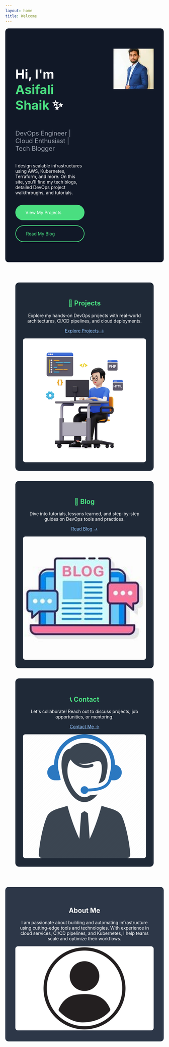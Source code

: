 ```yaml
---
layout: home
title: Welcome
---
```


<section class="hero">
  <div class="hero-content">
    <h1>Hi, I'm <span class="highlight">Asifali Shaik</span> ✨</h1>
    <p class="subtitle">DevOps Engineer | Cloud Enthusiast | Tech Blogger</p>
    <p>I design scalable infrastructures using AWS, Kubernetes, Terraform, and more. On this site, you'll find my tech blogs, detailed DevOps project walkthroughs, and tutorials.</p>
    <a href="/projects" class="btn">View My Projects</a>
    <a href="/blog" class="btn btn-outline">Read My Blog</a>
  </div>
  <div class="hero-image">
    <img src="/assets/images/hero-image.jpg" alt="Asifali Shaik" />
  </div>
</section>

<section class="features">
  <div class="feature">
    <h2>🚀 Projects</h2>
    <p>Explore my hands-on DevOps projects with real-world architectures, CI/CD pipelines, and cloud deployments.</p>
    <a href="/projects">Explore Projects →</a>
    <img src="/assets/images/projects.jpg" alt="Projects" class="feature-image" />
  </div>
  <div class="feature">
    <h2>📜 Blog</h2>
    <p>Dive into tutorials, lessons learned, and step-by-step guides on DevOps tools and practices.</p>
    <a href="/blog">Read Blog →</a>
    <img src="/assets/images/blog.jpg" alt="Blog" class="feature-image" />
  </div>
  <div class="feature">
    <h2>📞 Contact</h2>
    <p>Let's collaborate! Reach out to discuss projects, job opportunities, or mentoring.</p>
    <a href="/contact">Contact Me →</a>
    <img src="/assets/images/contact.jpg" alt="Contact" class="feature-image" />
  </div>
</section>

<section class="about">
  <h2>About Me</h2>
  <p>I am passionate about building and automating infrastructure using cutting-edge tools and technologies. With experience in cloud services, CI/CD pipelines, and Kubernetes, I help teams scale and optimize their workflows.</p>
  <div class="about-image">
    <img src="/assets/images/about.jpg" alt="Asifali Shaik" />
  </div>
</section>

<style>
.hero {
  display: flex;
  justify-content: space-between;
  padding: 4rem 2rem;
  background-color: #111827;
  color: white;
  border-radius: 10px;
  margin-bottom: 2rem;
}

.hero .hero-content {
  max-width: 50%;
  display: flex;
  flex-direction: column;
  justify-content: center;
}

.hero .hero-image {
  max-width: 40%;
}

.hero h1 {
  font-size: 2.5rem;
  font-weight: bold;
}

.hero .highlight {
  color: #4ade80;
}

.hero .subtitle {
  font-size: 1.25rem;
  color: #9ca3af;
}

.hero .btn {
  background: #4ade80;
  padding: 1rem 2rem;
  margin-top: 1rem;
  border-radius: 50px;
  color: white;
  text-decoration: none;
}

.hero .btn-outline {
  background: transparent;
  border: 2px solid #4ade80;
  color: #4ade80;
}

.features {
  display: flex;
  justify-content: space-around;
  flex-wrap: wrap;
  gap: 2rem;
  padding: 2rem;
}

.feature {
  background: #1f2937;
  color: white;
  border-radius: 12px;
  padding: 1.5rem;
  flex: 1 1 300px;
  text-align: center;
}

.feature h2 {
  color: #4ade80;
}

.feature a {
  color: #93c5fd;
  text-decoration: underline;
}

.feature-image {
  width: 100%;
  margin-top: 1rem;
  border-radius: 8px;
  height: auto;
}

.about {
  text-align: center;
  padding: 2rem;
  background: #2d3748;
  color: white;
  border-radius: 10px;
  margin-top: 2rem;
}

.about-image {
  margin-top: 1rem;
}

.about img {
  max-width: 100%;
  border-radius: 8px;
  height: auto;
}
</style>
